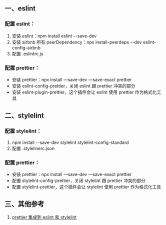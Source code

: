 ## 一、eslint

### 配置 eslint：

1. 安装 eslint：npm install eslint --save-dev
2. 安装 airbnb 所有 peerDependency：npx install-peerdeps --dev eslint-config-airbnb
3. 配置 .eslintrc.js

### 配置 prettier：

- 安装 prettier：npx install —save-dev —save-exact prettier
- 安装 eslint-config-prettier，关闭 eslint 跟 prettier 冲突的部分
- 安装 eslint-plugin-prettier，这个插件会让 eslint 使用 prettier 作为格式化工具

## 二、stylelint

### 配置 stylelint：

1. npm install --save-dev stylelint stylelint-config-standard
2. 配置 .stylelinerc.json

### 配置 prettier：

- 安装 prettier：npx install —save-dev —save-exact prettier
- 配置 stylelint-config-prettier，关闭 stylelint 跟 prettier 冲突的部分
- 配置 stylelint-prettier，这个插件会让 stylelint 使用 prettier 作为格式化工具

## 三、其他参考

1. [prettier 集成到 eslint 和 stylelint](https://prettier.io/docs/en/integrating-with-linters.html)
